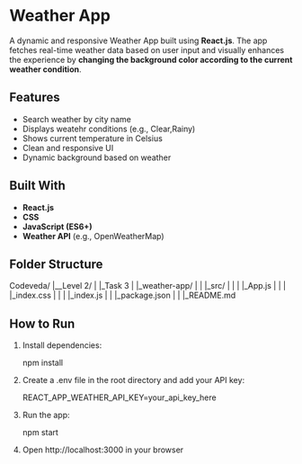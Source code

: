 # Weather App

A dynamic and responsive Weather App built using **React.js**. The app fetches real-time weather data based on user input and visually enhances the experience by **changing the background color according to the current weather condition**.

## Features

- Search weather by city name
- Displays weatehr conditions (e.g., Clear,Rainy)
- Shows current temperature in Celsius
- Clean and responsive UI
- Dynamic background based on weather

## Built With

- **React.js**
- **CSS**
- **JavaScript (ES6+)**
- **Weather API** (e.g., OpenWeatherMap)

## Folder Structure
Codeveda/
|__Level 2/
|  |_Task 3
|  |_weather-app/
|  | |_src/
|  | | |_App.js
|  | | |_index.css
|  | | |_index.js
|  | |_package.json
|  | |_README.md

##  How to Run

1. Install dependencies:

   npm install

2. Create a .env file in the root directory and add your API key:

   REACT_APP_WEATHER_API_KEY=your_api_key_here

3. Run the app:
   
   npm start

4. Open http://localhost:3000 in your browser


